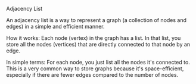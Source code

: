 Adjacency List

An adjacency list is a way to represent a graph (a collection of nodes and edges) in a simple and efficient manner.

How it works:
Each node (vertex) in the graph has a list.
In that list, you store all the nodes (vertices) that are directly connected to that node by an edge.

In simple terms:
For each node, you just list all the nodes it's connected to. This is a very common way to store graphs because it's space-efficient, especially if there are fewer edges compared to the number of nodes.
